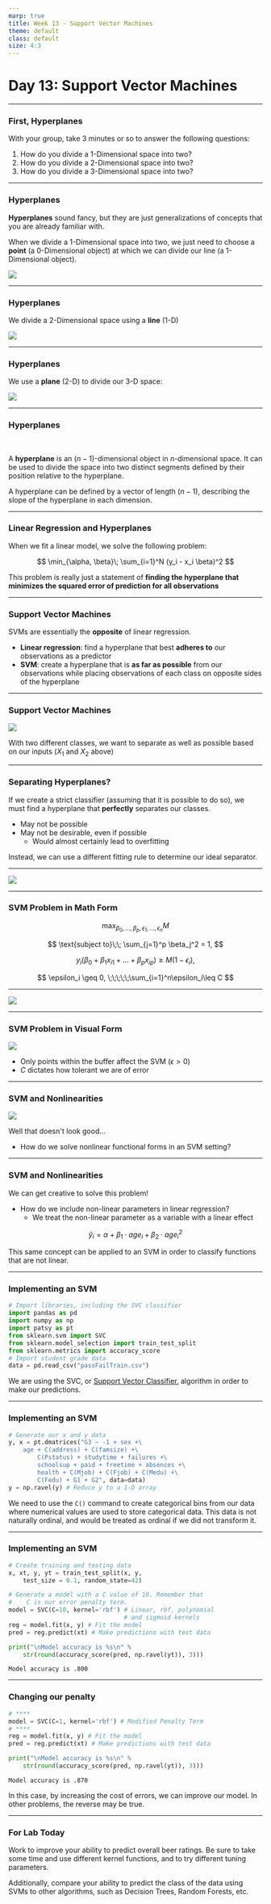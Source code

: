 ```yaml
---
marp: true
title: Week 13 - Support Vector Machines
theme: default
class: default
size: 4:3
---
```




# Day 13: Support Vector Machines

---

### First, Hyperplanes

With your group, take 3 minutes or so to answer the following questions:

1. How do you divide a 1-Dimensional space into two?
2. How do you divide a 2-Dimensional space into two?
3. How do you divide a 3-Dimensional space into two?

---

### Hyperplanes

**Hyperplanes** sound fancy, but they are just generalizations of concepts that you are already familiar with. 

When we divide a 1-Dimensional space into two, we just need to choose a **point** (a 0-Dimensional object) at which we can divide our line (a 1-Dimensional object).



![](hyperplane1.png)


---

### Hyperplanes

We divide a 2-Dimensional space using a **line** (1-D) 


![](hyperplane2.png)


---

### Hyperplanes
We use a **plane** (2-D) to divide our 3-D space:


![](hyperplane3.png)


---

### Hyperplanes

<br>

A **hyperplane** is an $(n-1)$-dimensional object in $n$-dimensional space. It can be used to divide the space into two distinct segments defined by their position relative to the hyperplane.

A hyperplane can be defined by a vector of length $(n-1)$, describing the slope of the hyperplane in each dimension.

---

### Linear Regression and Hyperplanes

When we fit a linear model, we solve the following problem:

$$ \min_{\alpha, \beta}\; \sum_{i=1}^N (y_i - x_i \beta)^2 $$

This problem is really just a statement of **finding the hyperplane that minimizes the squared error of prediction for all observations**


---

### Support Vector Machines

SVMs are essentially the **opposite** of linear regression. 
- **Linear regression**: find a hyperplane that best **adheres to** our observations as a predictor
- **SVM**: create a hyperplane that is **as far as possible** from our observations while placing observations of each class on opposite sides of the hyperplane

---

### Support Vector Machines


![](svm1.png)


With two different classes, we want to separate as well as possible based on our inputs ($X_1$ and $X_2$ above)

---

### Separating Hyperplanes?

If we create a strict classifier (assuming that it is possible to do so), we must find a hyperplane that **perfectly** separates our classes.
- May not be possible
- May not be desirable, even if possible
	- Would almost certainly lead to overfitting

Instead, we can use a different fitting rule to determine our ideal separator.

---

![](svm2.png)

---

### SVM Problem in Math Form

$$ \max_{\beta_0, ..., \beta_p, \epsilon_1, ..., \epsilon_n} M  $$

$$ \text{subject to}\;\; \sum_{j=1}^p \beta_j^2 = 1, $$

$$ y_i(\beta_0 + \beta_1 x_{i1} + ... + \beta_p x_{ip}) \geq M(1-\epsilon_i),$$

$$ \epsilon_i \geq 0, \;\;\;\;\;\sum_{i=1}^n\epsilon_i\leq C $$

---



![](svm3.png)


---

### SVM Problem in Visual Form

![](svm5.png)

- Only points within the buffer affect the SVM $(\epsilon > 0)$
- $C$ dictates how tolerant we are of error

---

### SVM and Nonlinearities

![](svm4.png)

Well that doesn't look good...
- How do we solve nonlinear functional forms in an SVM setting?

---

### SVM and Nonlinearities

We can get creative to solve this problem!
- How do we include non-linear parameters in linear regression?
	- We treat the non-linear parameter as a variable with a linear effect

$$ \hat{y}_i = \alpha + \beta_1 \cdot age_i + \beta_2 \cdot age_i^2 $$

This same concept can be applied to an SVM in order to classify functions that are not linear.


---

### Implementing an SVM

```python
# Import libraries, including the SVC classifier
import pandas as pd
import numpy as np
import patsy as pt
from sklearn.svm import SVC
from sklearn.model_selection import train_test_split
from sklearn.metrics import accuracy_score
# Import student grade data
data = pd.read_csv("passFailTrain.csv")
```

We are using the SVC, or [Support Vector Classifier](http://scikit-learn.org/stable/modules/generated/sklearn.svm.SVC.html), algorithm in order to make our predictions.

---

### Implementing an SVM

```python
# Generate our x and y data
y, x = pt.dmatrices("G3 ~ -1 + sex +\
	age + C(address) + C(famsize) +\
        C(Pstatus) + studytime + failures +\
        schoolsup + paid + freetime + absences +\
        health + C(Mjob) + C(Fjob) + C(Medu) +\
        C(Fedu) + G1 + G2", data=data)
y = np.ravel(y) # Reduce y to a 1-D array
```

We need to use the ```C()``` command to create categorical bins from our data where numerical values are used to store categorical data. This data is not naturally ordinal, and would be treated as ordinal if we did not transform it.

---

### Implementing an SVM

```python
# Create training and testing data
x, xt, y, yt = train_test_split(x, y, 
	test_size = 0.1, random_state=42)

# Generate a model with a C value of 10. Remember that 
#    C is our error penalty term.
model = SVC(C=10, kernel='rbf') # Linear, rbf, polynomial
                                # and sigmoid kernels
reg = model.fit(x, y) # Fit the model
pred = reg.predict(xt) # Make predictions with test data

print("\nModel accuracy is %s\n" % 
	str(round(accuracy_score(pred, np.ravel(yt)), 3)))
```

```Model accuracy is .800```

---

### Changing our penalty

```python
# ****
model = SVC(C=1, kernel='rbf') # Modified Penalty Term
# ****
reg = model.fit(x, y) # Fit the model
pred = reg.predict(xt) # Make predictions with test data

print("\nModel accuracy is %s\n" % 
	str(round(accuracy_score(pred, np.ravel(yt)), 3)))
```

```Model accuracy is .870```

In this case, by increasing the cost of errors, we can improve our model. In other problems, the reverse may be true.

---

### For Lab Today

Work to improve your ability to predict overall beer ratings. Be sure to take some time and use different kernel functions, and to try different tuning parameters.

Additionally, compare your ability to predict the class of the data using SVMs to other algorithms, such as Decision Trees, Random Forests, etc.
